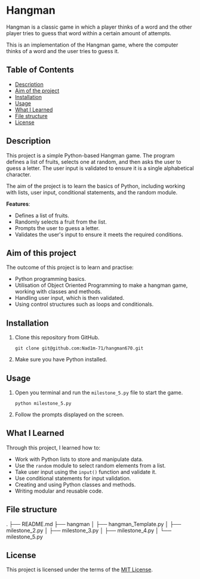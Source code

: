 # Hangman
Hangman is a classic game in which a player thinks of a word and the other player tries to guess that word within a certain amount of attempts.

This is an implementation of the Hangman game, where the computer thinks of a word and the user tries to guess it. 


## Table of Contents

- [Description](#description)
- [Aim of the project](#aim-of-this-project)
- [Installation](#installation)
- [Usage](#usage)
- [What I Learned](#what-i-learned)
- [File structure](#file-structure) 
- [License](#license)

## Description

This project is a simple Python-based Hangman game. The program defines a list of fruits, selects one at random, and then asks the user to guess a letter. The user input is validated to ensure it is a single alphabetical character.

The aim of the project is to learn the basics of Python, including working with lists, user input, conditional statements, and the random module.

**Features**:

- Defines a list of fruits.
- Randomly selects a fruit from the list.
- Prompts the user to guess a letter.
- Validates the user's input to ensure it meets the required conditions.

## Aim of this project

The outcome of this project is to learn and practise:

- Python programming basics.
- Utilisation of Object Oriented Programming to make a hangman game, working with classes and methods.
- Handling user input, which is then validated.
- Using control structures such as loops and conditionals.

## Installation

1. Clone this repository from GitHub.
   ```
   git clone git@github.com:Nad1m-71/hangman670.git
   ```
2. Make sure you have Python installed.

## Usage

1. Open you terminal and run the `milestone_5.py` file to start the game.
   ``` 	
   python milestone_5.py
   ```
 
2. Follow the prompts displayed on the screen.

## What I Learned

Through this project, I learned how to:

- Work with Python lists to store and manipulate data.
- Use the `random` module to select random elements from a list.
- Take user input using the `input()` function and validate it.
- Use conditional statements for input validation.
- Creating and using Python classes and methods.
- Writing modular and reusable code.

## File structure

.
├── README.md
├── hangman
│   ├── hangman_Template.py
│   ├── milestone_2.py
│   ├── milestone_3.py
│   ├── milestone_4.py
│   └── milestone_5.py

## License

This project is licensed under the terms of the [MIT License](https://github.com/othneildrew/Best-README-Template/blob/main/LICENSE.txt).
